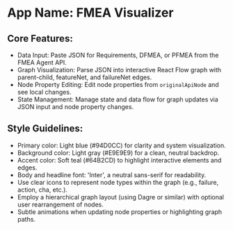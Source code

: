 # **App Name**: FMEA Visualizer

## Core Features:

- Data Input: Paste JSON for Requirements, DFMEA, or PFMEA from the FMEA Agent API.
- Graph Visualization: Parse JSON into interactive React Flow graph with parent-child, featureNet, and failureNet edges.
- Node Property Editing: Edit node properties from `originalApiNode` and see local changes.
- State Management: Manage state and data flow for graph updates via JSON input and node property changes.

## Style Guidelines:

- Primary color: Light blue (#94D0CC) for clarity and system visualization.
- Background color: Light gray (#E9E9E9) for a clean, neutral backdrop.
- Accent color: Soft teal (#64B2CD) to highlight interactive elements and edges.
- Body and headline font: 'Inter', a neutral sans-serif for readability.
- Use clear icons to represent node types within the graph (e.g., failure, action, cha, etc.).
- Employ a hierarchical graph layout (using Dagre or similar) with optional user rearrangement of nodes.
- Subtle animations when updating node properties or highlighting graph paths.